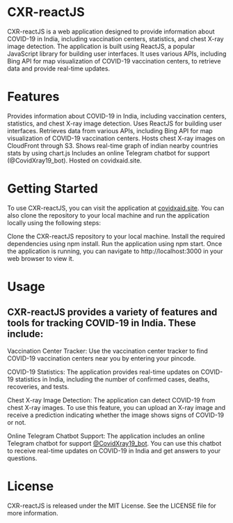 # CXR-reactJS
CXR-reactJS is a web application designed to provide information about COVID-19 in India, including vaccination centers, statistics, and chest X-ray image detection. The application is built using ReactJS, a popular JavaScript library for building user interfaces. It uses various APIs, including Bing API for map visualization of COVID-19 vaccination centers, to retrieve data and provide real-time updates.

# Features
Provides information about COVID-19 in India, including vaccination centers, statistics, and chest X-ray image detection.
Uses ReactJS for building user interfaces.
Retrieves data from various APIs, including Bing API for map visualization of COVID-19 vaccination centers.
Hosts chest X-ray images on CloudFront through S3.
Shows real-time graph of indian nearby countries stats by using chart.js 
Includes an online Telegram chatbot for support (@CovidXray19_bot).
Hosted on covidxaid.site.

# Getting Started
To use CXR-reactJS, you can visit the application at [covidxaid.site](https://covidxaid.site/). 
You can also clone the repository to your local machine and run the application locally using the following steps:

Clone the CXR-reactJS repository to your local machine.
Install the required dependencies using npm install.
Run the application using npm start.
Once the application is running, you can navigate to http://localhost:3000 in your web browser to view it.

# Usage
## CXR-reactJS provides a variety of features and tools for tracking COVID-19 in India. These include:

Vaccination Center Tracker: Use the vaccination center tracker to find COVID-19 vaccination centers near you by entering your pincode.

COVID-19 Statistics: The application provides real-time updates on COVID-19 statistics in India, including the number of confirmed cases, deaths, recoveries, and tests.

Chest X-ray Image Detection: The application can detect COVID-19 from chest X-ray images. To use this feature, you can upload an X-ray image and receive a prediction indicating whether the image shows signs of COVID-19 or not.

Online Telegram Chatbot Support: The application includes an online Telegram chatbot for support [@CovidXray19_bot](http://t.me/CovidXray19_bot). You can use this chatbot to receive real-time updates on COVID-19 in India and get answers to your questions.

# License
CXR-reactJS is released under the MIT License. See the LICENSE file for more information.
